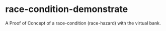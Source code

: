 # race-condition-demonstrate
A Proof of Concept of a race-condition (race-hazard) with the virtual bank.
